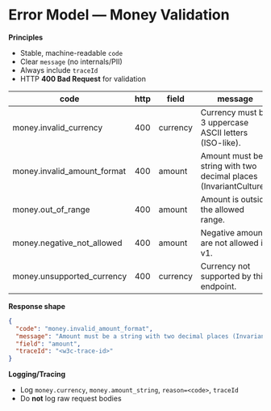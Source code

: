 <!-- docs/error-model.md -->
# Error Model — Money Validation

**Principles**
- Stable, machine-readable `code`
- Clear `message` (no internals/PII)
- Always include `traceId`
- HTTP **400 Bad Request** for validation

| code                         | http | field    | message                                                                     |
|-----------------------------|------|----------|-----------------------------------------------------------------------------|
| money.invalid_currency      | 400  | currency | Currency must be 3 uppercase ASCII letters (ISO-like).                     |
| money.invalid_amount_format | 400  | amount   | Amount must be a string with two decimal places (InvariantCulture).        |
| money.out_of_range          | 400  | amount   | Amount is outside the allowed range.                                       |
| money.negative_not_allowed  | 400  | amount   | Negative amounts are not allowed in v1.                                    |
| money.unsupported_currency  | 400  | currency | Currency not supported by this endpoint.                                   |

**Response shape**
```json
{
  "code": "money.invalid_amount_format",
  "message": "Amount must be a string with two decimal places (InvariantCulture).",
  "field": "amount",
  "traceId": "<w3c-trace-id>"
}
```

**Logging/Tracing**
- Log `money.currency`, `money.amount_string`, `reason=<code>`, `traceId`
- Do **not** log raw request bodies
